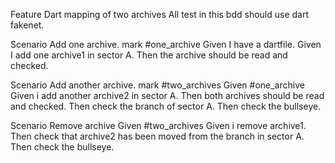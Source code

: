 Feature Dart mapping of two archives
All test in this bdd should use dart fakenet. 

Scenario Add one archive.
mark #one_archive
Given I have a dartfile.
Given I add one archive1 in sector A.
Then the archive should be read and checked.

Scenario Add another archive.
mark #two_archives
Given #one_archive
Given i add another archive2 in sector A.
Then both archives should be read and checked.
Then check the branch of sector A.
Then check the bullseye.
 
Scenario Remove archive
Given #two_archives
Given i remove archive1.
Then check that archive2 has been moved from the branch in sector A.
Then check the bullseye.


